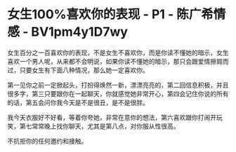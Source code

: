 # 女生100%喜欢你的表现 - P1 - 陈广希情感 - BV1pm4y1D7wy

女生百分之一百喜欢你的表现，不是女生不喜欢你，而是你读不懂她的暗示，女生喜欢一个男人呢，从来都不会明说，如果你读不懂她的暗示，那只会跟爱情擦肩而过，只要女生有下面八种情况，那么她一定喜欢你。

第一见你之前一定掀起头，打扮得焕然一新，漂漂亮亮的，第二回信息积极，并且很多字，第三只要跟你在一起聊天，你就感觉她非常开心，第四会记住你说的所有的话，第五会问你我今天是不是很丑，是不是很胖。

我今天衣服好不好看，等着你夸她，非常在意你的想法，第六喜欢跟你打闹开玩笑，第七常常晚上找你聊天，尤其是第八点，对你服从性很高。

不抗拒你的任何邀约和接触。